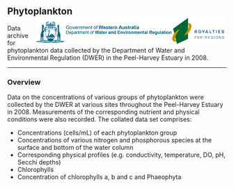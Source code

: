 ## Phytoplankton <img src="https://github.com/AquaticEcoDynamics/Peel_ARC/blob/master/Images/Logos/dwer.png" align="right">

Data archive for phytoplankton data collected by the Department of Water and Environmental Regulation (DWER) in the Peel-Harvey Estuary in 2008.

---

### Overview

Data on the concentrations of various groups of phytoplankton were collected by the DWER at various sites throughout the Peel-Harvey Estuary in 2008. 
Measurements of the corresponding nutrient and physical conditions were also recorded. The collated data set comprises:

- Concentrations (cells/mL) of each phytoplankton group
- Concentrations of various nitrogen and phosphorous species at the surface and bottom of the water column
- Corresponding physical profiles (e.g. conductivity, temperature, DO, pH, Secchi depths) 
- Chlorophylls
- Concentration of chlorophylls a, b and c and Phaeophyta

